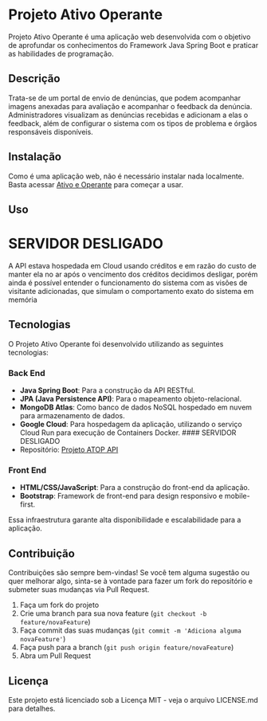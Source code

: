 # Projeto Ativo Operante

Projeto Ativo Operante é uma aplicação web desenvolvida com o objetivo de aprofundar os conhecimentos do Framework Java Spring Boot e praticar as habilidades de programação. 

## Descrição

Trata-se de um portal de envio de denúncias, que podem acompanhar imagens anexadas para avaliação e acompanhar o feedback da denúncia. Administradores visualizam as denúncias recebidas e adicionam a elas o feedback, além de configurar o sistema com os tipos de problema e órgãos responsáveis disponíveis.

## Instalação
Como é uma aplicação web, não é necessário instalar nada localmente. Basta acessar [Ativo e Operante](https://meiado.github.io/projetoatop-web/index.html) para começar a usar. 


## Uso

# SERVIDOR DESLIGADO
A API estava hospedada em Cloud usando créditos e em razão do custo de manter ela no ar após o vencimento dos créditos decidimos desligar, porém ainda é possível entender o funcionamento do sistema com as visões de visitante adicionadas, que simulam o comportamento exato do sistema em memória


## Tecnologias

O Projeto Ativo Operante foi desenvolvido utilizando as seguintes tecnologias:

### Back End
- **Java Spring Boot**: Para a construção da API RESTful.
- **JPA (Java Persistence API)**: Para o mapeamento objeto-relacional.
- **MongoDB Atlas**: Como banco de dados NoSQL hospedado em nuvem para armazenamento de dados.
- **Google Cloud**: Para hospedagem da aplicação, utilizando o serviço Cloud Run para execução de Containers Docker. #### SERVIDOR DESLIGADO
- Repositório: [Projeto ATOP API](https://github.com/HumbertoStuani/projetoatop-api)

### Front End
- **HTML/CSS/JavaScript**: Para a construção do front-end da aplicação.
- **Bootstrap**: Framework de front-end para design responsivo e mobile-first.

Essa infraestrutura garante alta disponibilidade e escalabilidade para a aplicação.


## Contribuição

Contribuições são sempre bem-vindas! Se você tem alguma sugestão ou quer melhorar algo, sinta-se à vontade para fazer um fork do repositório e submeter suas mudanças via Pull Request.

1. Faça um fork do projeto
2. Crie uma branch para sua nova feature (`git checkout -b feature/novaFeature`)
3. Faça commit das suas mudanças (`git commit -m 'Adiciona alguma novaFeature'`)
4. Faça push para a branch (`git push origin feature/novaFeature`)
5. Abra um Pull Request

## Licença

Este projeto está licenciado sob a Licença MIT - veja o arquivo LICENSE.md para detalhes.
